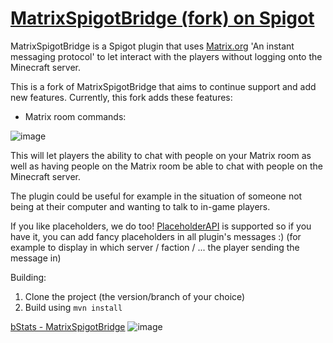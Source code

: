 # [MatrixSpigotBridge (fork) on Spigot]()

MatrixSpigotBridge is a Spigot plugin that uses [Matrix.org](https://matrix.org) 'An instant messaging protocol' to let interact with the players without logging onto the Minecraft server.

This is a fork of MatrixSpigotBridge that aims to continue support and add new features. Currently, this fork adds these features:
- Matrix room commands:

![image](https://github.com/user-attachments/assets/ecdb0cf0-ab6a-4368-8216-fe377826b66c)

This will let players the ability to chat with people on your Matrix room as well as having people on the Matrix room be able to chat with people on the Minecraft server.

The plugin could be useful for example in the situation of someone not being at their computer and wanting to talk to in-game players.

If you like placeholders, we do too!
[PlaceholderAPI](https://www.spigotmc.org/resources/placeholderapi.6245 'Plugin PlaceholderAPI by clip') is supported so if you have it, you can add fancy placeholders in all plugin's messages :)
(for example to display in which server / faction / ... the player sending the message in)

Building:
1. Clone the project (the version/branch of your choice)
2. Build using `mvn install`

[bStats - MatrixSpigotBridge](https://bstats.org/plugin/bukkit/MatrixSpigotBridge/25993)
![image](https://bstats.org/signatures/bukkit/MatrixSpigotBridge.svg)
